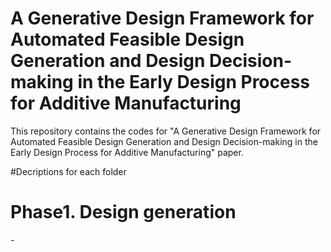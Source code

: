# A Generative Design Framework for Automated Feasible Design Generation and Design Decision-making in the Early Design Process for Additive Manufacturing
This repository contains the codes for "A Generative Design Framework for Automated Feasible Design Generation and Design Decision-making in the Early Design Process for Additive Manufacturing" paper. 

#Decriptions for each folder
<h1> Phase1. Design generation </h1> - 
